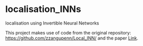 # localisation_INNs
localisation using Invertible Neural Networks 

This project makes use of code from the original repository: https://github.com/zzangupenn/Local_INN/ and the paper [Link](https://arxiv.org/abs/2209.11925).

